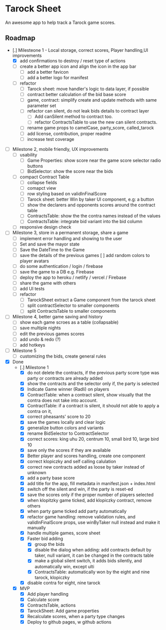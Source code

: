 # Tarock Sheet

An awesome app to help track a Tarock game scores.

## Roadmap

- [.] Milesteone 1 - Local storage, correct scores, Player handling,UI improvements
  - [x] add confirmations to destroy / reset type of actions
  - [ ] create a better app icon and align the icon in the app bar
    - [ ] add a better favicon
    - [ ] add a better logo for manifest
  - [ ] refactor
    - [ ] Tarock sheet: move handler's logic to data layer, if possible
    - [ ] contract better calculation of the bid base score
    - [ ] game, contract: simplify create and update methods with same parameter set
    - [ ] refactor can silent, do not leak bids details to contract layer
      - [ ] Add canSilent method to contract too.
      - [ ] refactor ContractsTable to use the new can silent contracts.      
    - [ ] rename game props to camelCase, party_score, called_tarock
    - [ ] add license, contribution, proper readme
    - [ ] increase test coverage
- [ ] Milestone 2, mobile friendly, UX improvements 
  - [ ] usability
    - [ ] Game Properties: show score near the game score selector radio buttons
    - [ ] BidSelector: show the score near the bids
  - [ ] compact Contract Table
    - [ ] collapse fields
    - [ ] comapct view
    - [ ] row styling based on validInFinalScore
    - [ ] Tarock sheet: better Win by taker UI component, e.g: a button
    - [ ] show the declarers and opponents scores around the contract table
    - [ ] ContractsTable: show the the contra names instead of the values
    - [ ] ContractsTable: integrate bid variant into the bid column
  - [ ] responsive design check

- [ ] Milestone 3, store in a permanent storage, share a game
  - [ ] implement error handling and showing to the user
  - [ ] Set and save the mayor state
  - [ ] Save the DateTime to the Game
  - [ ] save the details of the previous games
    [ ] add random colors to player avatars
  - [ ] do some authentication / login / firebase
  - [ ] save the game to a DB e.g. Firebase
  - [ ] deploy the app to heroku / netlify / vercel / Firebase
  - [ ] share the game with others
  - [ ] add UI tests
  - [ ] refactor
    - [ ] TarockSheet extract a Game component from the tarock sheet
    - [ ] split contractSelector to smaller components
    - [ ] split ContractsTable to smaller components
- [ ] Milestone 4, better game saving and history
  - [ ] show each game scroes as a table (collapsable)
  - [ ] save multiple nights
  - [ ] edit the previous games scores
  - [ ] add undo & redo (?)
  - [ ] add hotkeys
- [ ] Milestone 5
  - [ ] customizing the bids, create general rules
- [x] Done
  - [.] Milestone 1
    - [x] do not delete the contracts, if the previous party score type was party or contracts are already added
    - [x] show the contracts and the selector only if, the party is selected
    - [x] Indicate Game winner (Radli) on players
    - [x] ContractTable: when a contract silent, show visually that the contra does not take into account.
    - [x] ContractTable: if a contract is silent, it should not able to apply a contra on it,
    - [x] correct pheasants' score to 20
    - [x] save the games locally and clear logic
    - [x] generalize button colors and variants
    - [x] rename BidSelector to ContractSelector
    - [x] correct scores: king uhu 20, centrum 10, small bird 10, large bird 10
    - [x] save only the scores if they are available
    - [x] Better player and scores handling, create one component
    - [x] correct klopiczky and self calling calulation
    - [x] correct new contracts added as loose by taker instead of unknown
    - [x] add a party base score
    - [x] add title for the app, fill metadata in manifest.json + index.html
    - [x] switch off the silent and win, if the party is reset-ed
    - [x] save the scores only if the proper number of players selected
    - [x] when klopitzky game ticked, add klopiczky contract, remove others
    - [x] when party game ticked add party automatically 
    - [x] refactor game handling: remove validation rules, and validInFinalScore props, use winByTaker null instead and make it manually
    - [x] handle multiple games, score sheet
    - [x] Faster bid adding
      - [x] group the bids
      - [x] disable the dialog when adding: add contracts default by taker, null variant, it can be changed in the contracts table
      - [x] make a global silent switch, it adds bids silently, and automatically win, except ulti
      - [x] ContractsTable: automatically won by the eight and nine tarock, klopiczky
    - [x] disable contra for eight, nine tarock
  - [x] MVP
    - [x] Add player handling
    - [x] Calculate score
    - [x] ContractsTable, actions
    - [x] TarockSheet: Add game properties
    - [x] Recalculate scores, when a party type changes
    - [x] Deploy to github pages, w github actions
